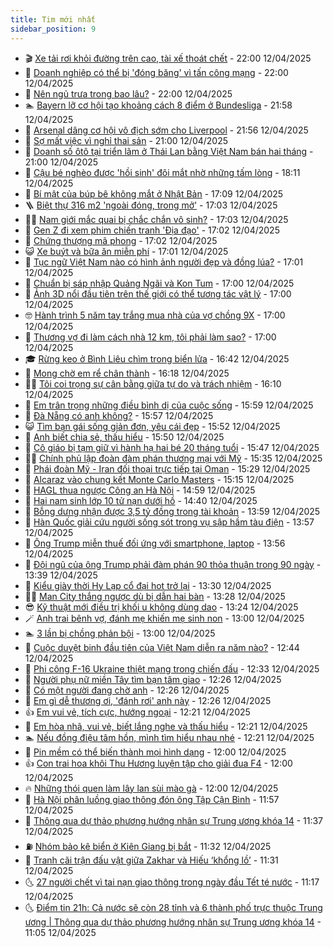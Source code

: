 ```yaml
---
title: Tim mới nhất
sidebar_position: 9
---
```


<!-- vnexpress-tin-moi-nhat:START -->
- 🎬 [Xe tải rơi khỏi đường trên cao, tài xế thoát chết](https://vnexpress.net/xe-tai-roi-khoi-duong-tren-cao-tai-xe-thoat-chet-4873146.html) - 22:00 12/04/2025
- 🐎 [Doanh nghiệp có thể bị &#39;đóng băng&#39; vì tấn công mạng](https://vnexpress.net/doanh-nghiep-co-the-bi-dong-bang-vi-tan-cong-mang-4872936.html) - 22:00 12/04/2025
- 🦍 [Nên ngủ trưa trong bao lâu?](https://vnexpress.net/nen-ngu-trua-trong-bao-lau-4872467.html) - 22:00 12/04/2025
- 🏊 [Bayern lỡ cơ hội tạo khoảng cách 8 điểm ở Bundesliga](https://vnexpress.net/bayern-lo-co-hoi-tao-khoang-cach-8-diem-o-bundesliga-4873290.html) - 21:58 12/04/2025
- 🎊 [Arsenal dâng cơ hội vô địch sớm cho Liverpool](https://vnexpress.net/arsenal-dang-co-hoi-vo-dich-som-cho-liverpool-4873289.html) - 21:56 12/04/2025
- 🎃 [Sợ mất việc vì nghỉ thai sản](https://vnexpress.net/so-mat-viec-vi-nghi-thai-san-4872991.html) - 21:00 12/04/2025
- 🧰 [Doanh số ôtô tại triển lãm ở Thái Lan bằng Việt Nam bán hai tháng](https://vnexpress.net/doanh-so-oto-tai-trien-lam-o-thai-lan-bang-viet-nam-ban-hai-thang-4873085.html) - 21:00 12/04/2025
- 🔭 [Cậu bé nghèo được &#39;hồi sinh&#39; đôi mắt nhờ những tấm lòng](https://vnexpress.net/cau-be-ngheo-duoc-hoi-sinh-doi-mat-nho-nhung-tam-long-4871432.html) - 18:11 12/04/2025
- 🫶 [Bí mật của búp bê không mắt ở Nhật Bản](https://vnexpress.net/bi-mat-cua-bup-be-khong-mat-o-nhat-ban-4873180.html) - 17:09 12/04/2025
- 🪜 [Biệt thự 316 m2 &#39;ngoài đóng, trong mở&#39;](https://vnexpress.net/biet-thu-316-m2-ngoai-dong-trong-mo-4873230.html) - 17:03 12/04/2025
- 👨‍🏫 [Nam giới mắc quai bị chắc chắn vô sinh?](https://vnexpress.net/nam-gioi-mac-quai-bi-chac-chan-vo-sinh-4872471.html) - 17:03 12/04/2025
- 🎊 [Gen Z đi xem phim chiến tranh &#39;Địa đạo&#39;](https://vnexpress.net/gen-z-di-xem-phim-chien-tranh-dia-dao-4873064.html) - 17:02 12/04/2025
- 🎊 [Chứng thượng mã phong](https://vnexpress.net/chung-thuong-ma-phong-4872473.html) - 17:02 12/04/2025
- 😺 [Xe buýt và bữa ăn miễn phí](https://vnexpress.net/xe-buyt-va-bua-an-mien-phi-4873280.html) - 17:01 12/04/2025
- 🐘 [Tục ngữ Việt Nam nào có hình ảnh người đẹp và đồng lúa?](https://vnexpress.net/duoi-hinh-bat-chu-thanh-ngu-tuc-ngu-tuc-ngu-viet-nam-nao-co-hinh-anh-nguoi-dep-va-dong-lua-4872661.html) - 17:01 12/04/2025
- 🌁 [Chuẩn bị sáp nhập Quảng Ngãi và Kon Tum](https://vnexpress.net/chuan-bi-sap-nhap-quang-ngai-va-kon-tum-4873249.html) - 17:00 12/04/2025
- 🐲 [Ảnh 3D nổi đầu tiên trên thế giới có thể tương tác vật lý](https://vnexpress.net/anh-3d-noi-dau-tien-tren-the-gioi-co-the-tuong-tac-vat-ly-4873174.html) - 17:00 12/04/2025
- 🤓 [Hành trình 5 năm tay trắng mua nhà của vợ chồng 9X](https://vnexpress.net/kinh-nghiem-vay-mua-nha-hanh-trinh-5-nam-tay-trang-mua-nha-cua-vo-chong-9x-4873160.html) - 17:00 12/04/2025
- 💪 [Thương vợ đi làm cách nhà 12 km, tôi phải làm sao?](https://vnexpress.net/thuong-vo-di-lam-cach-nha-12-km-toi-phai-lam-sao-4870618.html) - 17:00 12/04/2025
- 🎓 [Rừng keo ở Bình Liêu chìm trong biển lửa](https://vnexpress.net/rung-keo-o-binh-lieu-chim-trong-bien-lua-4873283.html) - 16:42 12/04/2025
- 🫣 [Mong chờ em rể chân thành](https://vnexpress.net/mong-cho-em-re-chan-thanh-4873196.html) - 16:18 12/04/2025
- 🧑‍💻 [Tôi coi trọng sự cân bằng giữa tự do và trách nhiệm](https://vnexpress.net/toi-coi-trong-su-can-bang-giua-tu-do-va-trach-nhiem-4873199.html) - 16:10 12/04/2025
- 🐲 [Em trân trọng những điều bình dị của cuộc sống](https://vnexpress.net/em-tran-trong-nhung-dieu-binh-di-cua-cuoc-song-4873198.html) - 15:59 12/04/2025
- 🌝 [Đà Nẵng có anh không?](https://vnexpress.net/da-nang-co-anh-khong-4873201.html) - 15:57 12/04/2025
- 😺 [Tìm bạn gái sống giản đơn, yêu cái đẹp](https://vnexpress.net/tim-ban-gai-song-gian-don-yeu-cai-dep-4873200.html) - 15:52 12/04/2025
- 🐎 [Anh biết chia sẻ, thấu hiểu](https://vnexpress.net/anh-biet-chia-se-thau-hieu-4873204.html) - 15:50 12/04/2025
- 🎡 [Cô giáo bị tạm giữ vì hành hạ hai bé 20 tháng tuổi](https://vnexpress.net/co-giao-bi-tam-giu-vi-hanh-ha-hai-be-20-thang-tuoi-4873269.html) - 15:47 12/04/2025
- 👨‍🏫 [Chính phủ lập đoàn đàm phán thương mại với Mỹ](https://vnexpress.net/chinh-phu-lap-doan-dam-phan-thuong-mai-voi-my-4873266.html) - 15:35 12/04/2025
- 🦆 [Phái đoàn Mỹ - Iran đối thoại trực tiếp tại Oman](https://vnexpress.net/phai-doan-my-iran-doi-thoai-truc-tiep-tai-oman-4873244.html) - 15:29 12/04/2025
- 🚦 [Alcaraz vào chung kết Monte Carlo Masters](https://vnexpress.net/alcaraz-vao-chung-ket-monte-carlo-masters-4873268.html) - 15:15 12/04/2025
- 💫 [HAGL thua ngược Công an Hà Nội](https://vnexpress.net/hagl-thua-nguoc-cong-an-ha-noi-4873267.html) - 14:59 12/04/2025
- 🎉 [Hai nam sinh lớp 10 tử nạn dưới hồ](https://vnexpress.net/hai-nam-sinh-lop-10-tu-nan-duoi-ho-4873254.html) - 14:40 12/04/2025
- 🌋 [Bỗng dưng nhận được 3,5 tỷ đồng trong tài khoản](https://vnexpress.net/bong-dung-nhan-duoc-3-5-ty-dong-trong-tai-khoan-4873248.html) - 13:59 12/04/2025
- 🤖 [Hàn Quốc giải cứu người sống sót trong vụ sập hầm tàu điện](https://vnexpress.net/han-quoc-giai-cuu-nguoi-song-sot-trong-vu-sap-ham-tau-dien-4873222.html) - 13:57 12/04/2025
- 🦏 [Ông Trump miễn thuế đối ứng với smartphone, laptop](https://vnexpress.net/ong-trump-mien-thue-doi-ung-voi-smartphone-laptop-chip-nho-4873251.html) - 13:56 12/04/2025
- 🦩 [Đội ngũ của ông Trump phải đàm phán 90 thỏa thuận trong 90 ngày](https://vnexpress.net/doi-ngu-cua-ong-trump-phai-dam-phan-90-thoa-thuan-trong-90-ngay-4873235.html) - 13:39 12/04/2025
- 👺 [Kiểu giày thời Hy Lạp cổ đại hot trở lại](https://vnexpress.net/kieu-giay-thoi-hy-lap-co-dai-hot-tro-lai-4873116.html) - 13:30 12/04/2025
- 🧑‍🏫 [Man City thắng ngược dù bị dẫn hai bàn](https://vnexpress.net/man-city-thang-nguoc-du-bi-dan-hai-ban-4873239.html) - 13:28 12/04/2025
- 😎 [Kỹ thuật mới điều trị khối u không dùng dao](https://vnexpress.net/ky-thuat-moi-dieu-tri-khoi-u-khong-dung-dao-4873243.html) - 13:24 12/04/2025
- 🪄 [Anh trai bênh vợ, đánh mẹ khiến mẹ sinh non](https://vnexpress.net/anh-trai-benh-vo-danh-me-khien-me-sinh-non-4870431.html) - 13:00 12/04/2025
- 🏊 [3 lần bị chồng phản bội](https://vnexpress.net/3-lan-bi-chong-phan-boi-4873223.html) - 13:00 12/04/2025
- 💃 [Cuộc duyệt binh đầu tiên của Việt Nam diễn ra năm nào?](https://vnexpress.net/cuoc-duyet-binh-dau-tien-cua-viet-nam-dien-ra-nam-nao-4873161.html) - 12:44 12/04/2025
- 🦆 [Phi công F-16 Ukraine thiệt mạng trong chiến đấu](https://vnexpress.net/phi-cong-f-16-ukraine-thiet-mang-trong-chien-dau-4873237.html) - 12:33 12/04/2025
- 🎊 [Người phụ nữ miền Tây tìm bạn tâm giao](https://vnexpress.net/nguoi-phu-nu-mien-tay-tim-ban-tam-giao-4873203.html) - 12:26 12/04/2025
- 👺 [Có một người đang chờ anh](https://vnexpress.net/co-mot-nguoi-dang-cho-anh-4873205.html) - 12:26 12/04/2025
- 🎡 [Em gì dễ thương ơi, &#39;đánh rơi&#39; anh này](https://vnexpress.net/em-gi-de-thuong-oi-danh-roi-anh-nay-4873207.html) - 12:26 12/04/2025
- 👍 [Em vui vẻ, tích cực, hướng ngoại](https://vnexpress.net/em-vui-ve-tich-cuc-huong-ngoai-4870950.html) - 12:21 12/04/2025
- 🐎 [Em hòa nhã, vui vẻ, biết lắng nghe và thấu hiểu](https://vnexpress.net/em-hoa-nha-vui-ve-biet-lang-nghe-va-thau-hieu-4872128.html) - 12:21 12/04/2025
- 🏊 [Nếu đồng điệu tâm hồn, mình tìm hiểu nhau nhé](https://vnexpress.net/neu-dong-dieu-tam-hon-minh-tim-hieu-nhau-nhe-4870380.html) - 12:21 12/04/2025
- 🦩 [Pin mềm có thể biến thành mọi hình dạng](https://vnexpress.net/pin-mem-co-the-bien-thanh-moi-hinh-dang-4873076.html) - 12:00 12/04/2025
- 👍 [Con trai hoa khôi Thu Hương luyện tập cho giải đua F4](https://vnexpress.net/con-trai-hoa-khoi-thu-huong-luyen-tap-cho-giai-dua-f4-4872606.html) - 12:00 12/04/2025
- 🔥 [Những thói quen làm lây lan sùi mào gà](https://vnexpress.net/nhung-thoi-quen-lam-lay-lan-sui-mao-ga-4872872.html) - 12:00 12/04/2025
- 💄 [Hà Nội phân luồng giao thông đón ông Tập Cận Bình](https://vnexpress.net/ha-noi-phan-luong-giao-thong-don-ong-tap-can-binh-4873213.html) - 11:57 12/04/2025
- 🤡 [Thông qua dự thảo phương hướng nhân sự Trung ương khóa 14](https://vnexpress.net/thong-qua-du-thao-phuong-huong-nhan-su-trung-uong-khoa-14-4873218.html) - 11:37 12/04/2025
- ⛽️ [Nhóm bảo kê biển ở Kiên Giang bị bắt](https://vnexpress.net/nhom-bao-ke-bien-o-kien-giang-bi-bat-4873209.html) - 11:32 12/04/2025
- 🚀 [Tranh cãi trận đấu vật giữa Zakhar và Hiếu ‘khổng lồ’](https://vnexpress.net/tranh-cai-tran-dau-vat-giua-zakhar-va-hieu-khong-lo-4873226.html) - 11:31 12/04/2025
- 🌜 [27 người chết vì tai nạn giao thông trong ngày đầu Tết té nước](https://vnexpress.net/27-nguoi-chet-vi-tai-nan-giao-thong-trong-ngay-dau-tet-te-nuoc-4873158.html) - 11:17 12/04/2025
- 🌜 [Điểm tin 21h: Cả nước sẽ còn 28 tỉnh và 6 thành phố trực thuộc Trung ương | Thông qua dự thảo phương hướng nhân sự Trung ương khóa 14](https://vnexpress.net/diem-tin-21h-ca-nuoc-se-con-28-tinh-va-6-thanh-pho-truc-thuoc-trung-uong-thong-qua-du-thao-phuong-huong-nhan-su-trung-uong-khoa-14-4873221.html) - 11:05 12/04/2025<!-- vnexpress-tin-moi-nhat:END -->
